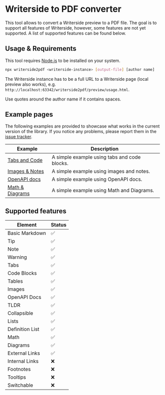 # Writerside to PDF converter

This tool allows to convert a Writerside preview to a PDF file. The goal is to support all features of Writerside, however, some features are not yet supported. A list of supported features can be found below.

##  Usage & Requirements

This tool requires [Node.js](https://nodejs.org/en/) to be installed on your system.

```bash
npx writerside2pdf <writerside-instance> [output-file] [author name]
```

The Writerside instance has to be a full URL to a Writerside page (local preview also works), e.g. ```http://localhost:63342/writerside2pdf/preview/usage.html```.

Use quotes around the author name if it contains spaces.

## Example pages

The following examples are provided to showcase what works in the current version of the library.
If you notice any problems, please report them in the [issue tracker]().

| Example                             | Description                                  |
|-------------------------------------|----------------------------------------------|
| [Tabs and Code](Tabs-and-Code.md)   | A simple example using tabs and code blocks. |
| [Images & Notes](Images-Notes.md)   | A simple example using images and notes.     |
| [OpenAPI docs](OpenAPI-docs.md)     | A simple example using OpenAPI docs.         |
| [Math & Diagrams](Math-Diagrams.md) | A simple example using Math and Diagrams.    |

## Supported features
| Element         | Status |
|-----------------|--------|
| Basic Markdown  | ✅      |
| Tip             | ✅      |
| Note            | ✅      |
| Warning         | ✅      |
| Tabs            | ✅      |
| Code Blocks     | ✅      |
| Tables          | ✅      |
| Images          | ✅      |
| OpenAPI Docs    | ✅      |
| TLDR            | ✅      |
| Collapsible     | ✅      |
| Lists           | ✅      |
| Definition List | ✅      |
| Math            | ✅      |
| Diagrams        | ✅      |
| External Links  | ✅      |
| Internal Links  | ❌      |
| Footnotes       | ❌      |
| Tooltips        | ❌      |
| Switchable      | ❌      |